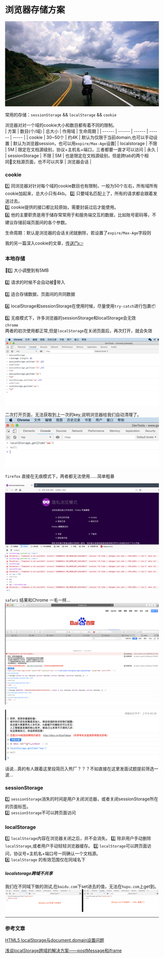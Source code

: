 # 浏览器存储方案
![](/blog_assets/browser_storage.png)


常用的存储：`sessionStorage`  && `localStorage` && `cookie`   

浏览器对对一个域的cookie大小和数目都有着不同的限制。   
| 方案 | 数目(个/域) | 总大小 | 作用域 | 生命周期 |
| ------ | ------ | ------ | ------ |  ----- |
| cookie | 30~50个 | 约4K | 默认为仅限于当前domain,也可以手动设置 | 默认为浏览器session，也可以用`expire/Max-Age`设置| 
| localstorage | 不限 | 5M | 限定在文档源级别，协议+主机名+端口，三者都要一直才可以访问 | 永久 | 
| sessionStorage | 不限 | 5M | 也是限定在文档源级别，但是跨tab的两个相同文档源页面，也不可以共享 | 浏览器会话 | 
###  cookie 
1️⃣ 同浏览器对针对每个域的cookie数目也有限制，一般为50个左右，所有域所有cookie加起来，总大小只有4kb。
2️⃣ 只要域名匹配上了，所有的请求都会跟着发送过去。  
3️⃣ cookie提供的接口都比较原始，需要封装过后才能使用。  
4️⃣ 他的主要职责是用于储存常常用于和服务端交互的数据，比如账号密码等，不建议存储前端页面间的各个参数。 

生命周期：默认是浏览器的会话关闭就删除，若设置了`expire/Max-Age`字段则

我的另一篇深入cookie的文章，[传送门👉](/browser/cookie.md)

### 本地存储
1️⃣ 大小调整到有5MB  

2️⃣ 请求的时候不会自动被带入  

3️⃣ 适合存储数据，页面间的共同数据     

4️⃣ localStorage和sessionStorage在使用时候，尽量使用`try-catch`进行包裹📦    

5️⃣ 无痕模式下，许多浏览器的sessionStorage和localStorage会无效   
`chrome`       
两者的初次使用都正常,但是`localStorage`在关闭页面后，再次打开，就会失效
 
![](/blog_assets/chrome_notrace_storage.png)  

二次打开页面，无法获取到上一次的key,说明浏览器给我们自动清理了。
![](/blog_assets/chrome_notrace_storage2.png)  

`firefox`
直接在无痕模式下，两者都无法使用......简单粗暴

![](/blog_assets/firefox_notrace_storage.png)

`safari` 
结果和Chrome 一毛一样...
![](/blog_assets/safari_notrace_storage.png)  

![](/blog_assets/safari_notrace_storage2.png)  

话说...真的有人跟着这里投简历入熊厂？？？不如直接在这里发面试题提前筛选一波...  
### sessionStorage  
1️⃣ `sessionStorage`消失的时间是用户关闭浏览器，或者关闭sessionStorage所在的页面标签。  
2️⃣ `sessionStorage`不可以跨页面访问


### localStorage  
1️⃣ `localStorage`内容在浏览器关闭之后，并不会消失。
2️⃣ 除非用户手动删除`localStorage`,或者用户手动轻轻浏览器缓存。
3️⃣ `localStorage`可以跨页面访问，协议号+主机名+端口号一同确认一个文档源。  
4️⃣ `localStorage` 的有效范围仅在同域名下   

##### localstorage跨域不共享
我们在不同域下做的测试,在`baidu.com`下set进去的值，无法在`hupu.com`上get到。
![](/blog_assets/localstorage_domin.png)  
<!-- 在不同的domin下不能取到值
![](/blog_assets/localstorage_domin2.png)  
![](/blog_assets/localstorage_domin3.png)   -->





___
### 参考文章
[HTML5 localStorage与document.domain设置问题](https://www.cnblogs.com/wangxiang/p/3332797.html)   

[浅谈localStorage跨域的解决方案——postMessage和iframe](https://blog.csdn.net/zhouziyu2011/article/details/61209268)




